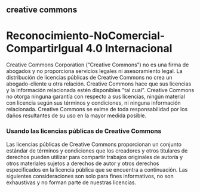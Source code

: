 ## creative commons

# Reconocimiento-NoComercial-CompartirIgual 4.0 Internacional


Creative Commons Corporation (“Creative Commons”) no es una firma de abogados y no proporciona servicios legales ni asesoramiento legal. La distribución de licencias públicas de Creative Commons no crea un abogado-cliente u otra relación. Creative Commons hace que sus licencias y la información relacionada estén disponibles "tal cual". Creative Commons no otorga ninguna garantía con respecto a sus licencias, ningún material con licencia según sus términos y condiciones, ni ninguna información relacionada. Creative Commons se exime de toda responsabilidad por los daños resultantes de su uso en la mayor medida posible.

### Usando las licencias públicas de Creative Commons

Las licencias públicas de Creative Commons proporcionan un conjunto estándar de términos y condiciones que los creadores y otros titulares de derechos pueden utilizar para compartir trabajos originales de autoría y otros materiales sujetos a derechos de autor y otros derechos especificados en la licencia pública que se encuentra a continuación. Las siguientes consideraciones son solo para fines informativos, no son exhaustivas y no forman parte de nuestras licencias.
